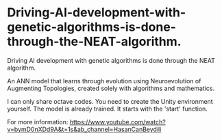 # Driving-AI-development-with-genetic-algorithms-is-done-through-the-NEAT-algorithm.
Driving AI development with genetic algorithms is done through the NEAT algorithm.

An ANN model that learns through evolution using Neuroevolution of Augmenting Topologies, created solely with algorithms and mathematics.

I can only share octave codes. You need to create the Unity environment yourself. The model is already trained.
It starts with the 'start' function.

For more information: https://www.youtube.com/watch?v=bymD0nXDd9A&t=1s&ab_channel=HasanCanBeydili
